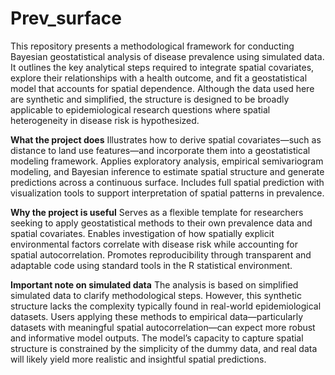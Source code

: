 # Prev_surface

This repository presents a methodological framework for conducting Bayesian geostatistical analysis of disease prevalence using simulated data. It outlines the key analytical steps required to integrate spatial covariates, explore their relationships with a health outcome, and fit a geostatistical model that accounts for spatial dependence. Although the data used here are synthetic and simplified, the structure is designed to be broadly applicable to epidemiological research questions where spatial heterogeneity in disease risk is hypothesized.

**What the project does**
Illustrates how to derive spatial covariates—such as distance to land use features—and incorporate them into a geostatistical modeling framework.
Applies exploratory analysis, empirical semivariogram modeling, and Bayesian inference to estimate spatial structure and generate predictions across a continuous surface.
Includes full spatial prediction with visualization tools to support interpretation of spatial patterns in prevalence.

**Why the project is useful**
Serves as a flexible template for researchers seeking to apply geostatistical methods to their own prevalence data and spatial covariates.
Enables investigation of how spatially explicit environmental factors correlate with disease risk while accounting for spatial autocorrelation.
Promotes reproducibility through transparent and adaptable code using standard tools in the R statistical environment.

**Important note on simulated data**
The analysis is based on simplified simulated data to clarify methodological steps. However, this synthetic structure lacks the complexity typically found in real-world epidemiological datasets.
Users applying these methods to empirical data—particularly datasets with meaningful spatial autocorrelation—can expect more robust and informative model outputs. The model’s capacity to capture spatial structure is constrained by the simplicity of the dummy data, and real data will likely yield more realistic and insightful spatial predictions.
